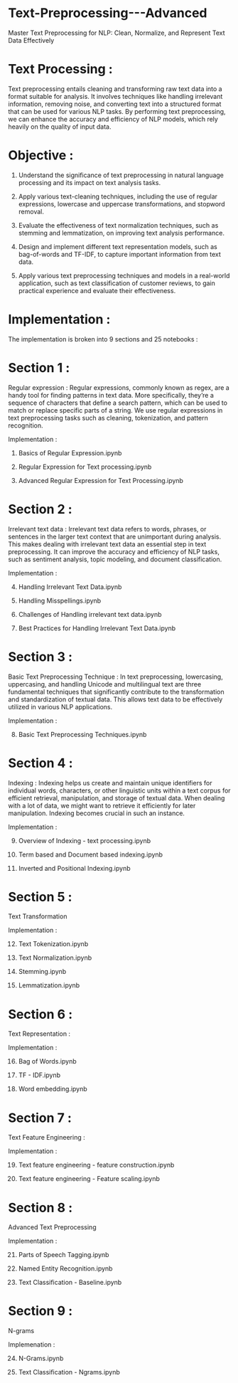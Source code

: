 # Text-Preprocessing---Advanced
Master Text Preprocessing for NLP: Clean, Normalize, and Represent Text Data Effectively

# Text Processing : 

Text preprocessing entails cleaning and transforming raw text data into a format suitable for analysis. It involves techniques like handling irrelevant information, removing noise, and converting text into a structured format that can be used for various NLP tasks. By performing text preprocessing, we can enhance the accuracy and efficiency of NLP models, which rely heavily on the quality of input data.

# Objective : 

1. Understand the significance of text preprocessing in natural language processing and its impact on text analysis tasks.

2. Apply various text-cleaning techniques, including the use of regular expressions, lowercase and uppercase transformations, and stopword removal.

3. Evaluate the effectiveness of text normalization techniques, such as stemming and lemmatization, on improving text analysis performance.

4. Design and implement different text representation models, such as bag-of-words and TF-IDF, to capture important information from text data.

5. Apply various text preprocessing techniques and models in a real-world application, such as text classification of customer reviews, to gain practical experience and evaluate their effectiveness.

# Implementation : 

The implementation is broken into 9 sections and 25 notebooks : 

# Section 1 :

Regular expression : Regular expressions, commonly known as regex, are a handy tool for finding patterns in text data. More specifically, they’re a sequence of characters that define a search pattern, which can be used to match or replace specific parts of a string. We use regular expressions in text preprocessing tasks such as cleaning, tokenization, and pattern recognition.

Implementation :

1. Basics of Regular Expression.ipynb

2. Regular Expression for Text processing.ipynb
   
3. Advanced Regular Expression for Text Processing.ipynb

# Section 2 : 

Irrelevant text data : Irrelevant text data refers to words, phrases, or sentences in the larger text context that are unimportant during analysis. This makes dealing with irrelevant text data an essential step in text preprocessing. It can improve the accuracy and efficiency of NLP tasks, such as sentiment analysis, topic modeling, and document classification.

Implementation : 

4. Handling Irrelevant Text Data.ipynb

5. Handling Misspellings.ipynb
   
6. Challenges of Handling irrelevant text data.ipynb
   
7. Best Practices for Handling Irrelevant Text Data.ipynb

# Section 3 : 

Basic Text Preprocessing Technique : In text preprocessing, lowercasing, uppercasing, and handling Unicode and multilingual text are three fundamental techniques that significantly contribute to the transformation and standardization of textual data. This allows text data to be effectively utilized in various NLP applications.

Implementation : 

8. Basic Text Preprocessing Techniques.ipynb

# Section 4 : 

Indexing : Indexing helps us create and maintain unique identifiers for individual words, characters, or other linguistic units within a text corpus for efficient retrieval, manipulation, and storage of textual data. When dealing with a lot of data, we might want to retrieve it efficiently for later manipulation. Indexing becomes crucial in such an instance.

Implementation : 

9. Overview of Indexing - text processing.ipynb
  
10. Term based and Document based indexing.ipynb
  
11. Inverted and Positional Indexing.ipynb

# Section 5 : 

Text Transformation

Implementation :

12. Text Tokenization.ipynb
    
13. Text Normalization.ipynb
 
14. Stemming.ipynb
  
15. Lemmatization.ipynb

# Section 6 : 

Text Representation : 

Implementation : 

16. Bag of Words.ipynb
    
17. TF - IDF.ipynb
    
18. Word embedding.ipynb

# Section 7 : 

Text Feature Engineering : 

Implementation :

19. Text feature engineering - feature construction.ipynb
    
20. Text feature engineering - Feature scaling.ipynb

# Section 8 : 

Advanced Text Preprocessing

Implementation : 

21. Parts of Speech Tagging.ipynb
    
22. Named Entity Recognition.ipynb
    
23. Text Classification - Baseline.ipynb

# Section 9 : 

N-grams 

Implemenation : 

24. N-Grams.ipynb
    
25. Text Classification - Ngrams.ipynb


